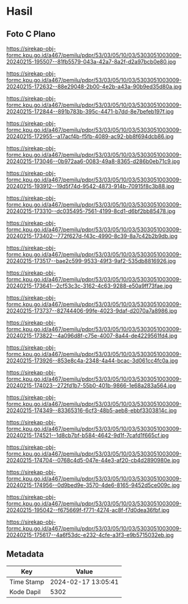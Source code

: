 # Hasil

## Foto C Plano

https://sirekap-obj-formc.kpu.go.id/a467/pemilu/pdpr/53/03/05/10/03/5303051003009-20240215-195507--81fb5579-043a-42a7-8a2f-d2a97bcb0e80.jpg

https://sirekap-obj-formc.kpu.go.id/a467/pemilu/pdpr/53/03/05/10/03/5303051003009-20240215-172632--88e29048-2b00-4e2b-a43a-90b9ed35d80a.jpg

https://sirekap-obj-formc.kpu.go.id/a467/pemilu/pdpr/53/03/05/10/03/5303051003009-20240215-172844--891b783b-395c-4471-b7dd-8e7befeb197f.jpg

https://sirekap-obj-formc.kpu.go.id/a467/pemilu/pdpr/53/03/05/10/03/5303051003009-20240215-172955--a17acf4b-f5fb-4089-ac92-bb8f694dcb86.jpg

https://sirekap-obj-formc.kpu.go.id/a467/pemilu/pdpr/53/03/05/10/03/5303051003009-20240215-173046--0b972aa6-0083-49a8-8365-d286b0eb71c9.jpg

https://sirekap-obj-formc.kpu.go.id/a467/pemilu/pdpr/53/03/05/10/03/5303051003009-20240215-193912--19d5f74d-9542-4873-914b-70915f8c3b88.jpg

https://sirekap-obj-formc.kpu.go.id/a467/pemilu/pdpr/53/03/05/10/03/5303051003009-20240215-173310--dc035495-7561-4199-8cd1-d6bf2bb85478.jpg

https://sirekap-obj-formc.kpu.go.id/a467/pemilu/pdpr/53/03/05/10/03/5303051003009-20240215-173402--772f627d-f43c-4990-8c39-8a7c42b2b9db.jpg

https://sirekap-obj-formc.kpu.go.id/a467/pemilu/pdpr/53/03/05/10/03/5303051003009-20240215-173517--bae2c599-9533-49f3-9af2-535db8816926.jpg

https://sirekap-obj-formc.kpu.go.id/a467/pemilu/pdpr/53/03/05/10/03/5303051003009-20240215-173641--2cf53c3c-3162-4c63-9288-e50a9ff73fae.jpg

https://sirekap-obj-formc.kpu.go.id/a467/pemilu/pdpr/53/03/05/10/03/5303051003009-20240215-173737--82744406-99fe-4023-9daf-d2070a7a8986.jpg

https://sirekap-obj-formc.kpu.go.id/a467/pemilu/pdpr/53/03/05/10/03/5303051003009-20240215-173822--4a096d8f-c75e-4007-8a44-de4229561fd4.jpg

https://sirekap-obj-formc.kpu.go.id/a467/pemilu/pdpr/53/03/05/10/03/5303051003009-20240215-173926--853e8c4a-2348-4a44-bcac-3d061cc4fc0a.jpg

https://sirekap-obj-formc.kpu.go.id/a467/pemilu/pdpr/53/03/05/10/03/5303051003009-20240215-174023--272fd1b7-55b0-401b-9866-1e68a283a564.jpg

https://sirekap-obj-formc.kpu.go.id/a467/pemilu/pdpr/53/03/05/10/03/5303051003009-20240215-174349--83365316-6cf3-48b5-aeb8-ebbf3303814c.jpg

https://sirekap-obj-formc.kpu.go.id/a467/pemilu/pdpr/53/03/05/10/03/5303051003009-20240215-174521--1d8cb7bf-b584-4642-9d1f-7cafd1f665cf.jpg

https://sirekap-obj-formc.kpu.go.id/a467/pemilu/pdpr/53/03/05/10/03/5303051003009-20240215-174704--0768c4d5-047e-44e3-af20-cb4d2890980e.jpg

https://sirekap-obj-formc.kpu.go.id/a467/pemilu/pdpr/53/03/05/10/03/5303051003009-20240215-174956--0d9bed9e-3570-4de6-8165-9452d5ce009c.jpg

https://sirekap-obj-formc.kpu.go.id/a467/pemilu/pdpr/53/03/05/10/03/5303051003009-20240215-195042--f675669f-f771-4274-ac8f-f7d0dea36fbf.jpg

https://sirekap-obj-formc.kpu.go.id/a467/pemilu/pdpr/53/03/05/10/03/5303051003009-20240215-175617--4a6f53dc-e232-4cfe-a3f3-e9b5715032eb.jpg


## Metadata

| Key        | Value               |
| ---------- | ------------------- |
| Time Stamp | 2024-02-17 13:05:41 |
| Kode Dapil | 5302                |



